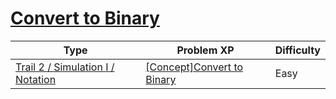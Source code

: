 # [Convert to Binary](https://www.codetree.ai/trails/complete/curated-cards/intro-convert-to-binary)

|Type|Problem XP|Difficulty|
|---|---|---|
|[Trail 2 / Simulation I / Notation](https://www.codetree.ai/trail-info/novice-mid/)|[[Concept]Convert to Binary](https://www.codetree.ai/trails/complete/curated-cards/intro-convert-to-binary/)|Easy|

